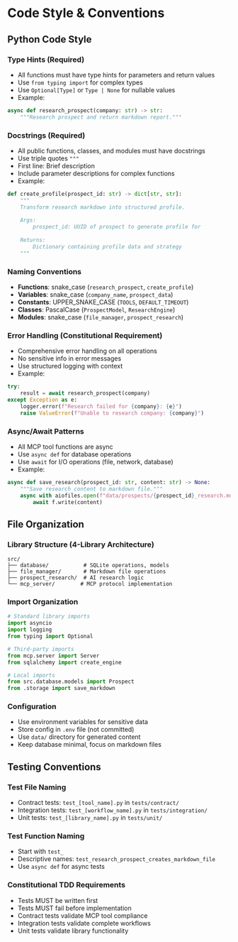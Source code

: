 # Code Style & Conventions

## Python Code Style

### Type Hints (Required)
- All functions must have type hints for parameters and return values
- Use `from typing import` for complex types
- Use `Optional[Type]` or `Type | None` for nullable values
- Example:
```python
async def research_prospect(company: str) -> str:
    """Research prospect and return markdown report."""
```

### Docstrings (Required)
- All public functions, classes, and modules must have docstrings
- Use triple quotes `"""`
- First line: Brief description
- Include parameter descriptions for complex functions
- Example:
```python
def create_profile(prospect_id: str) -> dict[str, str]:
    """
    Transform research markdown into structured profile.
    
    Args:
        prospect_id: UUID of prospect to generate profile for
        
    Returns:
        Dictionary containing profile data and strategy
    """
```

### Naming Conventions
- **Functions**: snake_case (`research_prospect`, `create_profile`)
- **Variables**: snake_case (`company_name`, `prospect_data`)
- **Constants**: UPPER_SNAKE_CASE (`TOOLS`, `DEFAULT_TIMEOUT`)
- **Classes**: PascalCase (`ProspectModel`, `ResearchEngine`)
- **Modules**: snake_case (`file_manager`, `prospect_research`)

### Error Handling (Constitutional Requirement)
- Comprehensive error handling on all operations
- No sensitive info in error messages
- Use structured logging with context
- Example:
```python
try:
    result = await research_prospect(company)
except Exception as e:
    logger.error(f"Research failed for {company}: {e}")
    raise ValueError(f"Unable to research company: {company}")
```

### Async/Await Patterns
- All MCP tool functions are async
- Use `async def` for database operations
- Use `await` for I/O operations (file, network, database)
- Example:
```python
async def save_research(prospect_id: str, content: str) -> None:
    """Save research content to markdown file."""
    async with aiofiles.open(f"data/prospects/{prospect_id}_research.md", "w") as f:
        await f.write(content)
```

## File Organization

### Library Structure (4-Library Architecture)
```
src/
├── database/           # SQLite operations, models
├── file_manager/       # Markdown file operations  
├── prospect_research/  # AI research logic
└── mcp_server/        # MCP protocol implementation
```

### Import Organization
```python
# Standard library imports
import asyncio
import logging
from typing import Optional

# Third-party imports  
from mcp.server import Server
from sqlalchemy import create_engine

# Local imports
from src.database.models import Prospect
from .storage import save_markdown
```

### Configuration
- Use environment variables for sensitive data
- Store config in `.env` file (not committed)
- Use `data/` directory for generated content
- Keep database minimal, focus on markdown files

## Testing Conventions

### Test File Naming
- Contract tests: `test_[tool_name].py` in `tests/contract/`
- Integration tests: `test_[workflow_name].py` in `tests/integration/`
- Unit tests: `test_[library_name].py` in `tests/unit/`

### Test Function Naming
- Start with `test_`
- Descriptive names: `test_research_prospect_creates_markdown_file`
- Use `async def` for async tests

### Constitutional TDD Requirements
- Tests MUST be written first
- Tests MUST fail before implementation
- Contract tests validate MCP tool compliance
- Integration tests validate complete workflows
- Unit tests validate library functionality